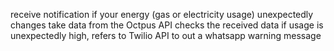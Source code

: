receive notification if your energy (gas or electricity usage) unexpectedly changes
take data from the Octpus API
checks the received data
if usage is unexpectedly high, refers to Twilio API to out a whatsapp warning message
